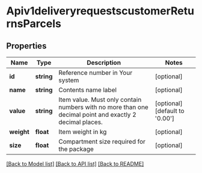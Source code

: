 # Apiv1deliveryrequestscustomerReturnsParcels

## Properties
Name | Type | Description | Notes
------------ | ------------- | ------------- | -------------
**id** | **string** | Reference number in Your system | [optional] 
**name** | **string** | Contents name label | [optional] 
**value** | **string** | Item value. Must only contain numbers with no more than one decimal point and exactly 2 decimal places. | [optional] [default to '0.00']
**weight** | **float** | Item weight in kg | [optional] 
**size** | **float** | Compartment size required for the package | [optional] 

[[Back to Model list]](../../README.md#documentation-for-models) [[Back to API list]](../../README.md#documentation-for-api-endpoints) [[Back to README]](../../README.md)


